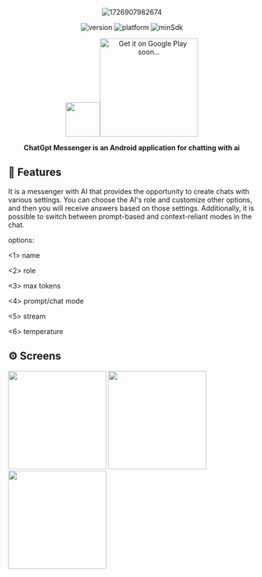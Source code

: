 <div align="center">

![1726907982674](https://github.com/user-attachments/assets/0ea296f3-ce1d-4602-963d-0d6aee49a531)


![version](https://img.shields.io/badge/version-1.0-brightgreen)
![platform](https://img.shields.io/badge/platform-Android-brightgreen)
![minSdk](https://img.shields.io/badge/minSdk-27-brightgreen)

<img src="https://github.com/user-attachments/assets/0ea296f3-ce1d-4602-963d-0d6aee49a531" width="70"><a href='https://play.google.com'><img alt='Get it on Google Play soon...' src='https://play.google.com/intl/en_us/badges/static/images/badges/en_badge_web_generic.png' width="200"/></a>

**ChatGpt Messenger is an Android application for chatting with ai**
</div>

## :pushpin: Features
It is a messenger with AI that provides the opportunity to create chats with various settings. 
You can choose the AI's role and customize other options, and then you will receive answers based on those settings. 
Additionally, it is possible to switch between prompt-based and context-reliant modes in the chat.

options:

<1> name

<2> role

<3> max tokens

<4> prompt/chat mode

<5> stream

<6> temperature

## :gear: Screens
<img src="https://github.com/user-attachments/assets/61322458-c80e-4ace-9b15-91e3469ade40" width="200"> <img src="https://github.com/user-attachments/assets/ef38cd6e-5e80-441f-a5c6-7a762b2cfcc8" width="200"> <img src="https://github.com/user-attachments/assets/ba2eb1f3-b22a-47a2-81b6-ea417c6705bd" width="200">



